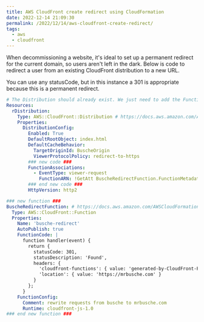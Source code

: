 ```yaml
---
title: AWS CloudFront create redirect using CloudFormation
date: 2022-12-14 21:09:30
permalink: /2022/12/14/aws-cloudfront-create-redirect/
tags:
  - aws
  - cloudfront
---
```


When decommissioning a website, it's ideal to set up a permanent redirect for the current domain, so users aren't left in the dark. Below is code to redirect a user from an existing CloudFront distribution to a new URL.

You can use any statusCode, but in this instance a 301 is appropriate because this is a permanent redirect.

```yaml
# The Distribution should already exist. We just need to add the FunctionAssociations
Resources:
  rDistribution:
    Type: AWS::CloudFront::Distribution # https://docs.aws.amazon.com/AWSCloudFormation/latest/UserGuide/aws-properties-cloudfront-distribution-distributionconfig.html
    Properties:
      DistributionConfig:
        Enabled: True
        DefaultRootObject: index.html
        DefaultCacheBehavior:
          TargetOriginId: BuscheOrigin
          ViewerProtocolPolicy: redirect-to-https
        ### new code ###
        FunctionAssociations:
          - EventType: viewer-request
            FunctionARN: !GetAtt BuscheRedirectFunction.FunctionMetadata.FunctionARN #name needs to match redirect function
        ### end new code ###
        HttpVersion: http2

### new function ###
BuscheRedirectFunction: # https://docs.aws.amazon.com/AWSCloudFormation/latest/UserGuide/aws-resource-cloudfront-function.html
  Type: AWS::CloudFront::Function
  Properties:
    Name: 'busche-redirect'
    AutoPublish: true
    FunctionCode: |
      function handler(event) {
        return {
          statusCode: 301,
          statusDescription: 'Found',
          headers: {
            'cloudfront-functions': { value: 'generated-by-CloudFront-Functions' },
            'location': { value: 'https://mrbusche.com' }
          }
        };
      }
    FunctionConfig:
      Comment: rewrite requests from busche to mrbusche.com
      Runtime: cloudfront-js-1.0
### end new function ###
```
